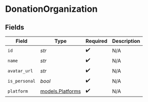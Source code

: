 # DonationOrganization


## Fields

| Field                                      | Type                                       | Required                                   | Description                                |
| ------------------------------------------ | ------------------------------------------ | ------------------------------------------ | ------------------------------------------ |
| `id`                                       | *str*                                      | :heavy_check_mark:                         | N/A                                        |
| `name`                                     | *str*                                      | :heavy_check_mark:                         | N/A                                        |
| `avatar_url`                               | *str*                                      | :heavy_check_mark:                         | N/A                                        |
| `is_personal`                              | *bool*                                     | :heavy_check_mark:                         | N/A                                        |
| `platform`                                 | [models.Platforms](../models/platforms.md) | :heavy_check_mark:                         | N/A                                        |